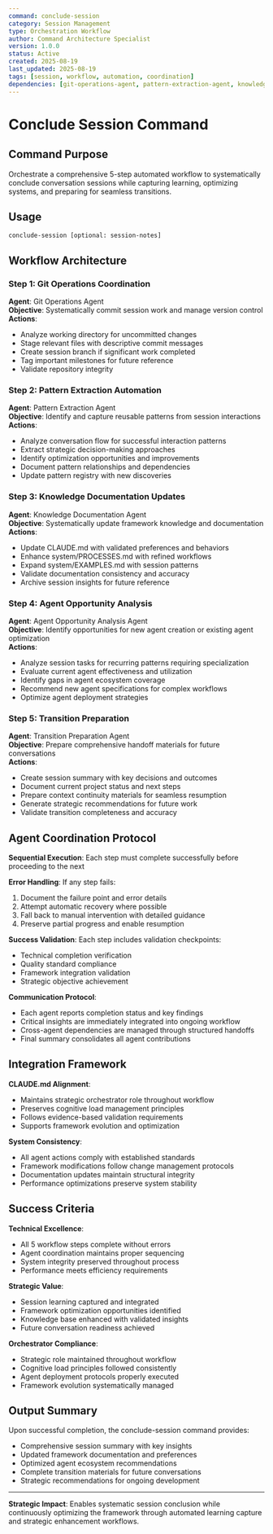 ```yaml
---
command: conclude-session
category: Session Management
type: Orchestration Workflow
author: Command Architecture Specialist
version: 1.0.0
status: Active
created: 2025-08-19
last_updated: 2025-08-19
tags: [session, workflow, automation, coordination]
dependencies: [git-operations-agent, pattern-extraction-agent, knowledge-documentation-agent, agent-opportunity-analysis-agent, transition-preparation-agent]
---
```


# Conclude Session Command

## Command Purpose

Orchestrate a comprehensive 5-step automated workflow to systematically conclude conversation sessions while capturing learning, optimizing systems, and preparing for seamless transitions.

## Usage

```
conclude-session [optional: session-notes]
```

## Workflow Architecture

### Step 1: Git Operations Coordination
**Agent**: Git Operations Agent  
**Objective**: Systematically commit session work and manage version control  
**Actions**:
- Analyze working directory for uncommitted changes
- Stage relevant files with descriptive commit messages
- Create session branch if significant work completed
- Tag important milestones for future reference
- Validate repository integrity

### Step 2: Pattern Extraction Automation
**Agent**: Pattern Extraction Agent  
**Objective**: Identify and capture reusable patterns from session interactions  
**Actions**:
- Analyze conversation flow for successful interaction patterns
- Extract strategic decision-making approaches
- Identify optimization opportunities and improvements
- Document pattern relationships and dependencies
- Update pattern registry with new discoveries

### Step 3: Knowledge Documentation Updates
**Agent**: Knowledge Documentation Agent  
**Objective**: Systematically update framework knowledge and documentation  
**Actions**:
- Update CLAUDE.md with validated preferences and behaviors
- Enhance system/PROCESSES.md with refined workflows
- Expand system/EXAMPLES.md with session patterns
- Validate documentation consistency and accuracy
- Archive session insights for future reference

### Step 4: Agent Opportunity Analysis
**Agent**: Agent Opportunity Analysis Agent  
**Objective**: Identify opportunities for new agent creation or existing agent optimization  
**Actions**:
- Analyze session tasks for recurring patterns requiring specialization
- Evaluate current agent effectiveness and utilization
- Identify gaps in agent ecosystem coverage
- Recommend new agent specifications for complex workflows
- Optimize agent deployment strategies

### Step 5: Transition Preparation
**Agent**: Transition Preparation Agent  
**Objective**: Prepare comprehensive handoff materials for future conversations  
**Actions**:
- Create session summary with key decisions and outcomes
- Document current project status and next steps
- Prepare context continuity materials for seamless resumption
- Generate strategic recommendations for future work
- Validate transition completeness and accuracy

## Agent Coordination Protocol

**Sequential Execution**: Each step must complete successfully before proceeding to the next

**Error Handling**: If any step fails:
1. Document the failure point and error details
2. Attempt automatic recovery where possible
3. Fall back to manual intervention with detailed guidance
4. Preserve partial progress and enable resumption

**Success Validation**: Each step includes validation checkpoints:
- Technical completion verification
- Quality standard compliance
- Framework integration validation
- Strategic objective achievement

**Communication Protocol**: 
- Each agent reports completion status and key findings
- Critical insights are immediately integrated into ongoing workflow
- Cross-agent dependencies are managed through structured handoffs
- Final summary consolidates all agent contributions

## Integration Framework

**CLAUDE.md Alignment**:
- Maintains strategic orchestrator role throughout workflow
- Preserves cognitive load management principles
- Follows evidence-based validation requirements
- Supports framework evolution and optimization

**System Consistency**:
- All agent actions comply with established standards
- Framework modifications follow change management protocols
- Documentation updates maintain structural integrity
- Performance optimizations preserve system stability

## Success Criteria

**Technical Excellence**:
- All 5 workflow steps complete without errors
- Agent coordination maintains proper sequencing
- System integrity preserved throughout process
- Performance meets efficiency requirements

**Strategic Value**:
- Session learning captured and integrated
- Framework optimization opportunities identified
- Knowledge base enhanced with validated insights
- Future conversation readiness achieved

**Orchestrator Compliance**:
- Strategic role maintained throughout workflow
- Cognitive load principles followed consistently
- Agent deployment protocols properly executed
- Framework evolution systematically managed

## Output Summary

Upon successful completion, the conclude-session command provides:
- Comprehensive session summary with key insights
- Updated framework documentation and preferences
- Optimized agent ecosystem recommendations
- Complete transition materials for future conversations
- Strategic recommendations for ongoing development

---

**Strategic Impact**: Enables systematic session conclusion while continuously optimizing the framework through automated learning capture and strategic enhancement workflows.